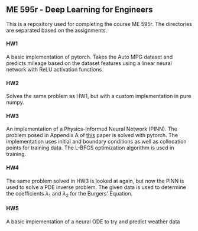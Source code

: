 ## ME 595r - Deep Learning for Engineers

This is a repository used for completing the course ME 595r.
The directories are separated based on the assignments.

#### HW1
A basic implementation of pytorch. Takes the Auto MPG dataset and predicts mileage based on the dataset features using a linear neural network with ReLU activation functions.


#### HW2
Solves the same problem as HW1, but with a custom implementation in pure numpy.


#### HW3
An implementation of a Physics-Informed Neural Network (PINN). The problem posed in Appendix A of [this](https://doi.org/10.1016/j.jcp.2018.10.045) paper is solved with pytorch.
The implementation uses initial and boundary conditions as well as collocation points for training data. The L-BFGS optimization algorithm is used in training.


#### HW4
The same problem solved in HW3 is looked at again, but now the PINN is used to solve a PDE inverse problem. The given data is used to determine the coefficients $\lambda_1$ and $\lambda_2$ for the Burgers' Equation.


#### HW5
A basic implementation of a neural ODE to try and predict weather data